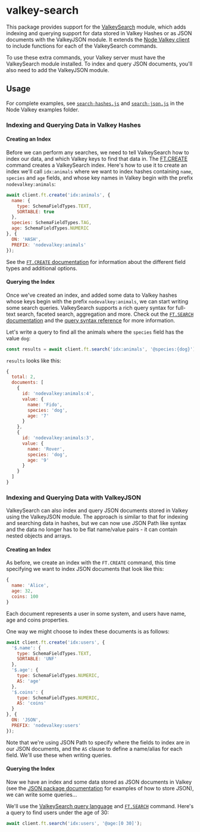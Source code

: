 # valkey-search

This package provides support for the [ValkeySearch](https://valkeyearch.io) module, which adds indexing and querying support for data stored in Valkey Hashes or as JSON documents with the ValkeyJSON module.  It extends the [Node Valkey client](https://github.com/firassziedan/node-valkey) to include functions for each of the ValkeySearch commands.

To use these extra commands, your Valkey server must have the ValkeySearch module installed.  To index and query JSON documents, you'll also need to add the ValkeyJSON module.

## Usage

For complete examples, see [`search-hashes.js`](https://github.com/firassziedan/node-valkey/blob/master/examples/search-hashes.js) and [`search-json.js`](https://github.com/firassziedan/node-valkey/blob/master/examples/search-json.js) in the Node Valkey examples folder.

### Indexing and Querying Data in Valkey Hashes

#### Creating an Index

Before we can perform any searches, we need to tell ValkeySearch how to index our data, and which Valkey keys to find that data in.  The [FT.CREATE](https://valkey.io/commands/ft.create) command creates a ValkeySearch index.  Here's how to use it to create an index we'll call `idx:animals` where we want to index hashes containing `name`, `species` and `age` fields, and whose key names in Valkey begin with the prefix `nodevalkey:animals`:

```javascript
await client.ft.create('idx:animals', {
  name: {
    type: SchemaFieldTypes.TEXT,
    SORTABLE: true
  },
  species: SchemaFieldTypes.TAG,
  age: SchemaFieldTypes.NUMERIC
}, {
  ON: 'HASH',
  PREFIX: 'nodevalkey:animals'
});
```

See the [`FT.CREATE` documentation](https://valkey.io/commands/ft.create/#description) for information about the different field types and additional options.

#### Querying the Index

Once we've created an index, and added some data to Valkey hashes whose keys begin with the prefix `nodevalkey:animals`, we can start writing some search queries.  ValkeySearch supports a rich query syntax for full-text search, faceted search, aggregation and more.  Check out the [`FT.SEARCH` documentation](https://valkey.io/commands/ft.search) and the [query syntax reference](https://valkey.io/docs/interact/search-and-query/query) for more information.

Let's write a query to find all the animals where the `species` field has the value `dog`:

```javascript
const results = await client.ft.search('idx:animals', '@species:{dog}');
```

`results` looks like this:

```javascript
{
  total: 2,
  documents: [
    {
      id: 'nodevalkey:animals:4',
      value: {
        name: 'Fido',
        species: 'dog',
        age: '7'
      }
    },
    {
      id: 'nodevalkey:animals:3',
      value: {
        name: 'Rover',
        species: 'dog',
        age: '9'
      }
    }
  ]
}
```

### Indexing and Querying Data with ValkeyJSON

ValkeySearch can also index and query JSON documents stored in Valkey using the ValkeyJSON module.  The approach is similar to that for indexing and searching data in hashes, but we can now use JSON Path like syntax and the data no longer has to be flat name/value pairs - it can contain nested objects and arrays.

#### Creating an Index

As before, we create an index with the `FT.CREATE` command, this time specifying we want to index JSON documents that look like this:

```javascript
{
  name: 'Alice',
  age: 32,
  coins: 100
}
```

Each document represents a user in some system, and users have name, age and coins properties.

One way we might choose to index these documents is as follows:

```javascript
await client.ft.create('idx:users', {
  '$.name': {
    type: SchemaFieldTypes.TEXT,
    SORTABLE: 'UNF'
  },
  '$.age': {
    type: SchemaFieldTypes.NUMERIC,
    AS: 'age'
  },
  '$.coins': {
    type: SchemaFieldTypes.NUMERIC,
    AS: 'coins'
  }
}, {
  ON: 'JSON',
  PREFIX: 'nodevalkey:users'
});
```

Note that we're using JSON Path to specify where the fields to index are in our JSON documents, and the `AS` clause to define a name/alias for each field.  We'll use these when writing queries.

#### Querying the Index

Now we have an index and some data stored as JSON documents in Valkey (see the [JSON package documentation](https://github.com/firassziedan/node-valkey/tree/main/packages/json) for examples of how to store JSON), we can write some queries...

We'll use the [ValkeySearch query language](https://valkey.io/docs/interact/search-and-query/query) and [`FT.SEARCH`](https://valkey.io/commands/ft.search) command.  Here's a query to find users under the age of 30:

```javascript
await client.ft.search('idx:users', '@age:[0 30]');
```
